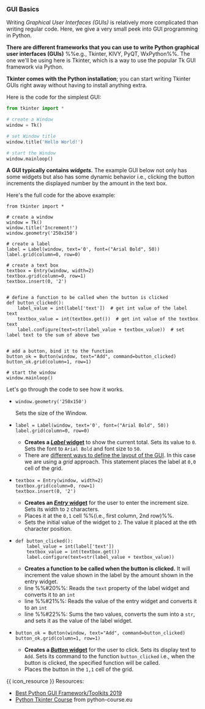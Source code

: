 ### GUI Basics

<box type="warning">

Writing _Graphical User Interfaces (GUIs)_ is relatively more complicated than writing regular code. Here, we give a very small peek into GUI programming in Python.
</box>

**There are different frameworks that you can use to write Python graphical user interfaces (GUIs)** %%e.g., Tkinter, KIVY, PyQT, WxPython%%. The one we'll be using here is Tkinter, which is a way to use the popular Tk GUI framework <tooltip content="Tk can be used via other languages too">via Python</tooltip>.

**Tkinter comes with the Python installation**; you can start writing Tkinter GUIs right away without having to install anything extra.

Here is the code for the simplest GUI:

<include src="inputOutput.md" boilerplate>
<span id="input">

```python
from tkinter import *

# create a Window
window = Tk()

# set Window title
window.title('Hello World!')

# start the Window
window.mainloop()
```

</span>
<span id="output">

<pic eager src="images/helloworld.png"></pic>
</span>
</include>

<p/>

**A GUI typically contains <tooltip content="elements on a GUI such as buttons, labels, text boxes are called _widgets_">_widgets_</tooltip>.** The example GUI below not only has some widgets but also has some dynamic behavior i.e., clicking the button increments the displayed number by the amount in the text box.

<include src="inputOutput.md" boilerplate>
<span id="input">

<pic eager src="images/increment1.png"></pic>
</span>
<span id="output">

<pic eager src="images/increment2.png"></pic>
</span>
</include>

<p/>

Here's the full code for the above example:
```python{highlight-lines="3,8,12,18,25,29"}
from tkinter import *

# create a window
window = Tk()
window.title('Increment!')
window.geometry('250x150')

# create a label
label = Label(window, text='0', font=("Arial Bold", 50))
label.grid(column=0, row=0)

# create a text box
textbox = Entry(window, width=2)
textbox.grid(column=0, row=1)
textbox.insert(0, '2')


# define a function to be called when the button is clicked
def button_clicked():
    label_value = int(label['text'])  # get int value of the label text
    textbox_value = int(textbox.get())  # get int value of the textbox text
    label.configure(text=str(label_value + textbox_value))  # set label text to the sum of above two


# add a button, bind it to the function
button_ok = Button(window, text="Add", command=button_clicked)
button_ok.grid(column=1, row=1)

# start the window
window.mainloop()
```

Let's go through the code to see how it works.

* ```python{start-from=6}
  window.geometry('250x150')
  ```
  Sets the size of the Window.<p/>

* ```python{start-from=9}
  label = Label(window, text='0', font=("Arial Bold", 50))
  label.grid(column=0, row=0)
  ```
  * **Creates a [_Label_ widget](https://www.python-course.eu/tkinter_labels.php)** to show the current total. Sets its value to `0`. Sets the font to `Arial Bold` and font size to `50`.
  * There are [different ways to define the <tooltip content="i.e., where widgets are placed">layout</tooltip> of the GUI](https://www.python-course.eu/tkinter_layout_management.php). In this case we are using a <tooltip content="It places the widgets in a 2-dimensional table, which consists of a number of rows and columns. The position of a widget is defined by a row and a column number.">_grid_ approach</tooltip>. This statement places the label at `0,0` cell of the grid.<p/>

* ```python{start-from=13}
  textbox = Entry(window, width=2)
  textbox.grid(column=0, row=1)
  textbox.insert(0, '2')
  ```
  * **Creates an [_Entry_ widget](https://www.python-course.eu/tkinter_entry_widgets.php)** for the user to enter the increment size. Sets its width to `2` characters.
  * Places it at the `0,1` cell %%(i.e., first column, 2nd row)%%.
  * Sets the initial value of the widget to `2`. The value it placed at the `0`th character position.<p/>

* ```python{start-from=19}
  def button_clicked():
      label_value = int(label['text'])
      textbox_value = int(textbox.get())
      label.configure(text=str(label_value + textbox_value))
  ```
  * **Creates a function to be called when the button is clicked.** It will increment the value shown in the label by the amount shown in the entry widget.
  * line %%#20%%: Reads the `text` property of the label widget and converts it to an `int`
  * line %%#21%%: Reads the value of the entry widget and converts it to an `int`
  * line %%#22%%: Sums the two values, converts the sum into a `str`, and sets it as the value of the label widget.<p/>

* ```python{start-from=26}
  button_ok = Button(window, text="Add", command=button_clicked)
  button_ok.grid(column=1, row=1)
  ```
  * **Creates a [_Button_ widget](https://www.python-course.eu/tkinter_buttons.php)** for the user to click. Sets its display text to `Add`. Sets its command to the function `button_clicked` i.e., when the button is clicked, the specified function will be called.
  * Places the button in the `1,1` cell of the grid.

{{ icon_resource }} Resources:
* [Best Python GUI Framework/Toolkits 2019](https://techsore.com/best-python-gui/)
* [Python Tkinter Course](https://www.python-course.eu/python_tkinter.php) from python-course.eu
